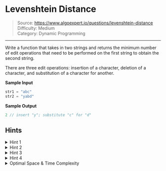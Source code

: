# Levenshtein Distance
> Source: https://www.algoexpert.io/questions/levenshtein-distance  
> Difficulty: Medium  
> Category: Dynamic Programming
---

Write a function that takes in two strings and returns the minimum number of edit operations that need to be performed on the first string to obtain the second string.

There are three edit operations: insertion of a character, deletion of a character, and substitution of a character for another.

**Sample Input**
```ts
str1 = "abc"
str2 = "yabd"
```

**Sample Output**
```ts
2 // insert "y"; substitute "c" for "d"
```

## Hints

<details>
<summary>Hint 1</summary>
Try building a two-dimensional array of the minimum numbers of edits for pairs of substrings of the input strings. Let the rows of the array represent substrings of the second input string str2. Let the first row represent the empty string. Let each row i thereafter represent the substrings of str2 from 0 to i, with i excluded. Let the columns similarly represent the first input string str1.
</details>

<details>
<summary>Hint 2</summary>
Build up the array mentioned in Hint #1 one row at a time. In other words, find the minimum numbers of edits between all the substrings of str1 represented by the columns and the empty string represented by the first row, then between all the substrings of str1 represented by the columns and the first letter of str2 represented by the second row, etc., until you compare both full strings. Find a formula that relates the minimum number of edits at any given point to previous numbers.
</details>

<details>
<summary>Hint 3</summary>
At any position (i, j) in the two-dimensional array, if str2[i] is equal to str1[j], then the edit distance at position (i, j) is equal to the one at position (i - 1, j - 1), since adding str2[i] and str1[j] to the substrings represented at position (i - 1, j - 1) does not require any additional edit operation. If str2[i] is not equal to str1[j] however, then the edit distance at position (i, j) is equal to 1 + the minimum of the edit distances at positions (i - 1, j), (i, j - 1), and (i - 1, j - 1). Why is that the case?
</details>

<details>
<summary>Hint 4</summary>
Do you really need to store the entire two-dimensional array mentioned in Hint #1? Identify what stored values you actually use throughout the process of building the array and come up with a way of storing only what you need and nothing more.
</details>

<details>
<summary>Optimal Space &amp; Time Complexity</summary>
O(nm) time | O(min(n, m)) space - where n and m are the lengths of the two input strings
</details>
